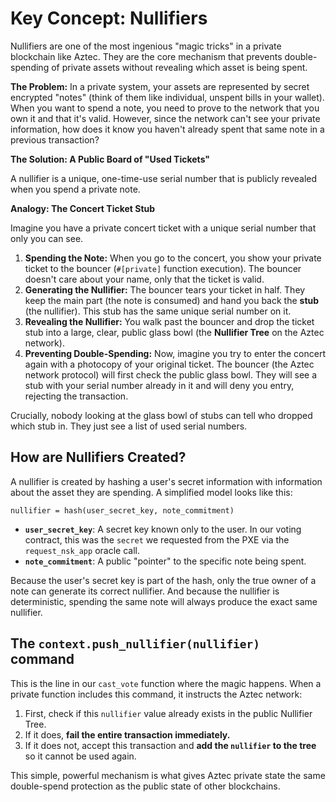 # Key Concept: Nullifiers

Nullifiers are one of the most ingenious "magic tricks" in a private blockchain like Aztec. They are the core mechanism that prevents double-spending of private assets without revealing which asset is being spent.

**The Problem:** In a private system, your assets are represented by secret encrypted "notes" (think of them like individual, unspent bills in your wallet). When you want to spend a note, you need to prove to the network that you own it and that it's valid. However, since the network can't see your private information, how does it know you haven't already spent that same note in a previous transaction?

**The Solution: A Public Board of "Used Tickets"**

A nullifier is a unique, one-time-use serial number that is publicly revealed when you spend a private note.

**Analogy: The Concert Ticket Stub**

Imagine you have a private concert ticket with a unique serial number that only you can see.
1.  **Spending the Note:** When you go to the concert, you show your private ticket to the bouncer (`#[private]` function execution). The bouncer doesn't care about your name, only that the ticket is valid.
2.  **Generating the Nullifier:** The bouncer tears your ticket in half. They keep the main part (the note is consumed) and hand you back the **stub** (the nullifier). This stub has the same unique serial number on it.
3.  **Revealing the Nullifier:** You walk past the bouncer and drop the ticket stub into a large, clear, public glass bowl (the **Nullifier Tree** on the Aztec network).
4.  **Preventing Double-Spending:** Now, imagine you try to enter the concert again with a photocopy of your original ticket. The bouncer (the Aztec network protocol) will first check the public glass bowl. They will see a stub with your serial number already in it and will deny you entry, rejecting the transaction.

Crucially, nobody looking at the glass bowl of stubs can tell who dropped which stub in. They just see a list of used serial numbers.

## How are Nullifiers Created?

A nullifier is created by hashing a user's secret information with information about the asset they are spending. A simplified model looks like this:

`nullifier = hash(user_secret_key, note_commitment)`

-   **`user_secret_key`**: A secret key known only to the user. In our voting contract, this was the `secret` we requested from the PXE via the `request_nsk_app` oracle call.
-   **`note_commitment`**: A public "pointer" to the specific note being spent.

Because the user's secret key is part of the hash, only the true owner of a note can generate its correct nullifier. And because the nullifier is deterministic, spending the same note will always produce the exact same nullifier.

## The `context.push_nullifier(nullifier)` command

This is the line in our `cast_vote` function where the magic happens. When a private function includes this command, it instructs the Aztec network:
1.  First, check if this `nullifier` value already exists in the public Nullifier Tree.
2.  If it does, **fail the entire transaction immediately.**
3.  If it does not, accept this transaction and **add the `nullifier` to the tree** so it cannot be used again.

This simple, powerful mechanism is what gives Aztec private state the same double-spend protection as the public state of other blockchains. 